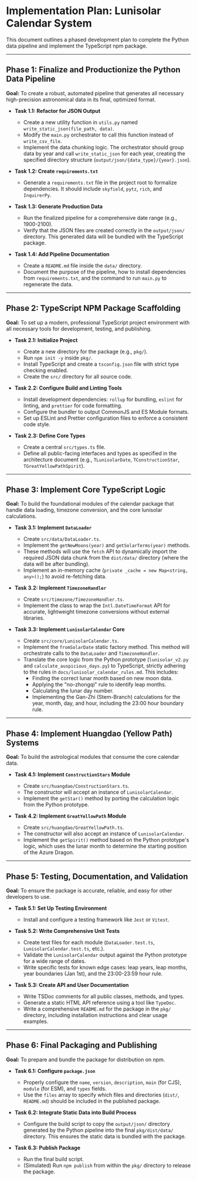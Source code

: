 # Implementation Plan: Lunisolar Calendar System

This document outlines a phased development plan to complete the Python data pipeline and implement the TypeScript npm package.

---

## Phase 1: Finalize and Productionize the Python Data Pipeline

**Goal:** To create a robust, automated pipeline that generates all necessary high-precision astronomical data in its final, optimized format.

- **Task 1.1: Refactor for JSON Output**

  - Create a new utility function in `utils.py` named `write_static_json(file_path, data)`.
  - Modify the `main.py` orchestrator to call this function instead of `write_csv_file`.
  - Implement the data chunking logic. The orchestrator should group data by year and call `write_static_json` for each year, creating the specified directory structure (`output/json/{data_type}/{year}.json`).

- **Task 1.2: Create `requirements.txt`**

  - Generate a `requirements.txt` file in the project root to formalize dependencies. It should include `skyfield`, `pytz`, `rich`, and `InquirerPy`.

- **Task 1.3: Generate Production Data**

  - Run the finalized pipeline for a comprehensive date range (e.g., 1900-2100).
  - Verify that the JSON files are created correctly in the `output/json/` directory. This generated data will be bundled with the TypeScript package.

- **Task 1.4: Add Pipeline Documentation**
  - Create a `README.md` file inside the `data/` directory.
  - Document the purpose of the pipeline, how to install dependencies from `requirements.txt`, and the command to run `main.py` to regenerate the data.

---

## Phase 2: TypeScript NPM Package Scaffolding

**Goal:** To set up a modern, professional TypeScript project environment with all necessary tools for development, testing, and publishing.

- **Task 2.1: Initialize Project**

  - Create a new directory for the package (e.g., `pkg/`).
  - Run `npm init -y` inside `pkg/`.
  - Install TypeScript and create a `tsconfig.json` file with strict type checking enabled.
  - Create the `src/` directory for all source code.

- **Task 2.2: Configure Build and Linting Tools**

  - Install development dependencies: `rollup` for bundling, `eslint` for linting, and `prettier` for code formatting.
  - Configure the bundler to output CommonJS and ES Module formats.
  - Set up ESLint and Prettier configuration files to enforce a consistent code style.

- **Task 2.3: Define Core Types**
  - Create a central `src/types.ts` file.
  - Define all public-facing interfaces and types as specified in the architecture document (e.g., `TLunisolarDate`, `TConstructionStar`, `TGreatYellowPathSpirit`).

---

## Phase 3: Implement Core TypeScript Logic

**Goal:** To build the foundational modules of the calendar package that handle data loading, timezone conversion, and the core lunisolar calculations.

- **Task 3.1: Implement `DataLoader`**

  - Create `src/data/DataLoader.ts`.
  - Implement the `getNewMoons(year)` and `getSolarTerms(year)` methods.
  - These methods will use the `fetch` API to dynamically import the required JSON data chunk from the `dist/data/` directory (where the data will be after bundling).
  - Implement an in-memory cache (`private _cache = new Map<string, any>();`) to avoid re-fetching data.

- **Task 3.2: Implement `TimezoneHandler`**

  - Create `src/timezone/TimezoneHandler.ts`.
  - Implement the class to wrap the `Intl.DateTimeFormat` API for accurate, lightweight timezone conversions without external libraries.

- **Task 3.3: Implement `LunisolarCalendar` Core**
  - Create `src/core/LunisolarCalendar.ts`.
  - Implement the `fromSolarDate` static factory method. This method will orchestrate calls to the `DataLoader` and `TimezoneHandler`.
  - Translate the core logic from the Python prototype (`lunisolar_v2.py` and `calculate_auspicious_days.py`) to TypeScript, strictly adhering to the rules in `docs/lunisolar_calendar_rules.md`. This includes:
    - Finding the correct lunar month based on new moon data.
    - Applying the "no-zhongqi" rule to identify leap months.
    - Calculating the lunar day number.
    - Implementing the Gan-Zhi (Stem-Branch) calculations for the year, month, day, and hour, including the 23:00 hour boundary rule.

---

## Phase 4: Implement Huangdao (Yellow Path) Systems

**Goal:** To build the astrological modules that consume the core calendar data.

- **Task 4.1: Implement `ConstructionStars` Module**

  - Create `src/huangdao/ConstructionStars.ts`.
  - The constructor will accept an instance of `LunisolarCalendar`.
  - Implement the `getStar()` method by porting the calculation logic from the Python prototype.

- **Task 4.2: Implement `GreatYellowPath` Module**
  - Create `src/huangdao/GreatYellowPath.ts`.
  - The constructor will also accept an instance of `LunisolarCalendar`.
  - Implement the `getSpirit()` method based on the Python prototype's logic, which uses the lunar month to determine the starting position of the Azure Dragon.

---

## Phase 5: Testing, Documentation, and Validation

**Goal:** To ensure the package is accurate, reliable, and easy for other developers to use.

- **Task 5.1: Set Up Testing Environment**

  - Install and configure a testing framework like `Jest` or `Vitest`.

- **Task 5.2: Write Comprehensive Unit Tests**

  - Create test files for each module (`DataLoader.test.ts`, `LunisolarCalendar.test.ts`, etc.).
  - Validate the `LunisolarCalendar` output against the Python prototype for a wide range of dates.
  - Write specific tests for known edge cases: leap years, leap months, year boundaries (Jan 1st), and the 23:00-23:59 hour rule.

- **Task 5.3: Create API and User Documentation**
  - Write TSDoc comments for all public classes, methods, and types.
  - Generate a static HTML API reference using a tool like `TypeDoc`.
  - Write a comprehensive `README.md` for the package in the `pkg/` directory, including installation instructions and clear usage examples.

---

## Phase 6: Final Packaging and Publishing

**Goal:** To prepare and bundle the package for distribution on npm.

- **Task 6.1: Configure `package.json`**

  - Properly configure the `name`, `version`, `description`, `main` (for CJS), `module` (for ESM), and `types` fields.
  - Use the `files` array to specify which files and directories (`dist/`, `README.md`) should be included in the published package.

- **Task 6.2: Integrate Static Data into Build Process**

  - Configure the build script to copy the `output/json/` directory generated by the Python pipeline into the final `pkg/dist/data/` directory. This ensures the static data is bundled with the package.

- **Task 6.3: Publish Package**
  - Run the final build script.
  - (Simulated) Run `npm publish` from within the `pkg/` directory to release the package.
